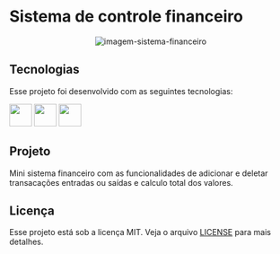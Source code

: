 # Sistema de controle financeiro


<p align="center" border="none">
  <img alt="imagem-sistema-financeiro" src="./public/assets/todo_List_img.png">
</p>


## Tecnologias

Esse projeto foi desenvolvido com as seguintes tecnologias:  

<p><img src="https://img.icons8.com/color/48/000000/javascript--v1.png" width="40"/>
<img src="https://img.icons8.com/color/48/000000/html-5--v1.png" width="40"/>
<img src="https://img.icons8.com/color/48/000000/css3.png"  width="40"/>

## Projeto 

Mini sistema financeiro com as funcionalidades de adicionar e deletar transacações entradas ou saídas e calculo total dos valores.

## Licença

Esse projeto está sob a licença MIT. Veja o arquivo [LICENSE]() para mais detalhes.

